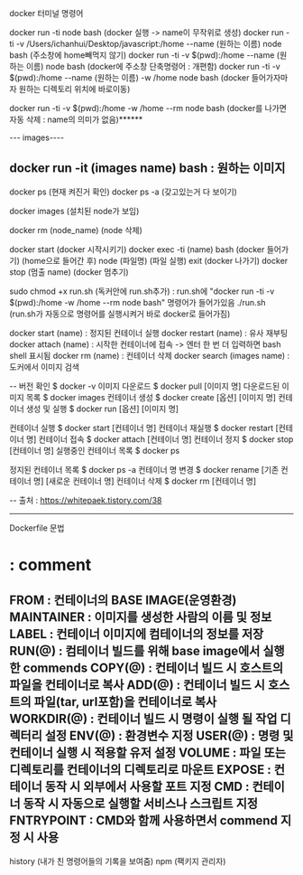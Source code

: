 docker 터미널 명령어

docker run -ti node bash                                                                   (docker 실행 -> name이 무작위로 생성)
docker run -ti -v /Users/ichanhui/Desktop/javascript:/home --name (원하는 이름) node bash     (주소창에 home빼먹지 않기) 
docker run -ti -v $(pwd):/home --name (원하는 이름) node bash                                 (docker에 주소창 단축명령어 : 개편함) 
docker run -ti -v $(pwd):/home --name (원하는 이름) -w /home node bash                        (docker 들어가자마자 원하는 디렉토리 위치에 바로이동)

docker run -ti -v $(pwd):/home -w /home --rm node bash                                     (docker를 나가면 자동 삭제 : name의 의미가 없음)******

--- images----

docker run -it (images name) bash : 원하는 이미지 
--------------

docker ps             (현재 켜진거 확인)
docker ps -a          (갖고있는거 다 보이기)

docker images         (설치된 node가 보임)

docker rm (node_name) (node 삭제)

docker start                    (docker 시작시키기)
docker exec -ti (name) bash     (docker 들어가기)
(home으로 들어간 후) node (파일명)   (파일 실행)
exit                            (docker 나가기)
docker stop (멈출 name)          (docker 멈추기)

sudo chmod +x run.sh          (독커안에 run.sh추가) : run.sh에 "docker run -ti -v $(pwd):/home -w /home --rm node bash" 명령어가 들어가있음
./run.sh                      (run.sh가 자동으로 명령어를 실행시켜거 바로 docker로 들어가짐)


docker start (name)         : 정지된 컨테이너 실행
docker restart (name)       : 유사 재부팅
docker attach (name)        : 시작한 컨테이너에 접속 -> 엔터 한 번 더 입력하면 bash shell 표시됨
docker rm (name)            : 컨테이너 삭제
docker search (images name) : 도커에서 이미지 검색

--
버전 확인	                   $ docker -v
이미지 다운로드	              $ docker pull [이미지 명]
다운로드된 이미지 목록     	    $ docker images
컨테이너 생성	                $ docker create [옵션] [이미지 명]
컨테이너 생성 및 실행	        $ docker run [옵션] [이미지 명]

컨테이너 실행	               $ docker start [컨테이너 명]
컨테이너 재실행	             $ docker restart [컨테이너 명]
컨테이너 접속	               $ docker attach [컨테이너 명]
컨테이너 정지	               $ docker stop [컨테이너 명]
실행중인 컨테이너 목록	        $ docker ps

정지된 컨테이너 목록	          $ docker ps -a
컨테이너 명 변경	              $ docker rename [기존 컨테이너 명] [새로운 컨테이너 명]
컨테이너 삭제	                 $ docker rm [컨테이너 명]

-- 출처 : https://whitepaek.tistory.com/38

-----------------------------------------------------------
Dockerfile 문법

#			: comment
FROM 		: 컨테이너의 BASE IMAGE(운영환경)
MAINTAINER  : 이미지를 생성한 사람의 이름 및 정보
LABEL 		: 컨테이너 이미지에 컴테이너의 정보를 저장
RUN(@) 		: 컴테이너 빌드를 위해 base image에서 실행한 commends
COPY(@)	: 컨테이너 빌드 시 호스트의 파일을 컨테이너로 복사
ADD(@)		: 컨테이너 빌드 시 호스트의 파일(tar, url포함)을 컨테이너로 복사
WORKDIR(@)	: 컨테이너 빌드 시 명령이 실행 될 작업 디렉터리 설정
ENV(@)		: 환경변수 지정
USER(@)		: 명령 및 컨테이너 실행 시 적용할 유저 설정
VOLUME		: 파일 또는 디렉토리를 컨테이너의 디렉토리로 마운트
EXPOSE		: 컨테이너 동작 시 외부에서 사용할 포트 지정
CMD		: 컨테이너 동작 시 자동으로 실행할 서비스나 스크립트 지정
FNTRYPOINT	: CMD와 함께 사용하면서 commend 지정 시 사용
-----------------------------------------------------------
history (내가 친 명령어들의 기록을 보여줌)
npm     (팩키지 관리자)
